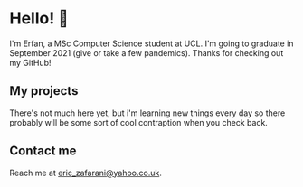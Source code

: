 # Hello! 👋

I'm Erfan, a MSc Computer Science student at UCL. I'm going to graduate in September 2021 (give or take a few pandemics). Thanks for checking out my GitHub!

## My projects

There's not much here yet, but i'm learning new things every day so there probably will be some sort of cool contraption when you check back. 

## Contact me

Reach me at eric_zafarani@yahoo.co.uk. 

<!--
**TketEZ/tketEZ** is a ✨ _special_ ✨ repository because its `README.md` (this file) appears on your GitHub profile.

Here are some ideas to get you started:

- 🔭 I’m currently working on ...
- 🌱 I’m currently learning ...
- 👯 I’m looking to collaborate on ...
- 🤔 I’m looking for help with ...
- 💬 Ask me about ...
- 📫 How to reach me: ...
- 😄 Pronouns: ...
- ⚡ Fun fact: ...
-->
